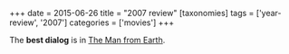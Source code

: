 +++
date = 2015-06-26
title = "2007 review"
[taxonomies]
tags = ['year-review', '2007']
categories = ['movies']
+++

The **best dialog** is in [The Man from Earth].

  [The Man from Earth]: http://tshepang.net/the-man-from-earth
